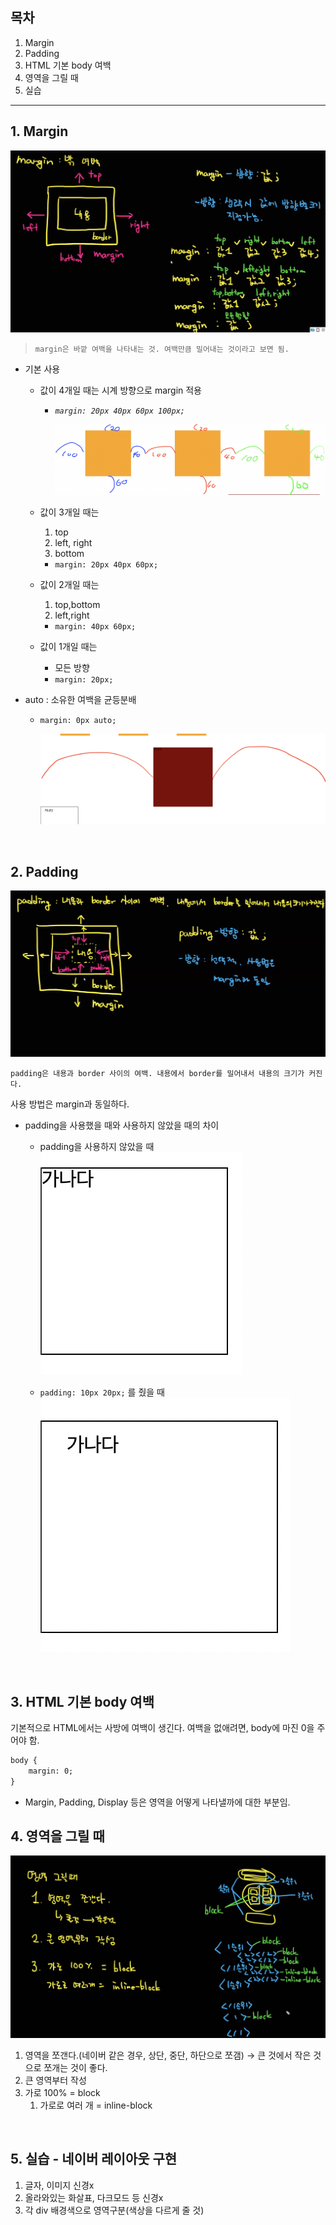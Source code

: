 ## 목차
1. Margin
2. Padding
3. HTML 기본 body 여백
4. 영역을 그릴 때
5. 실습


---

## 1. Margin

<img src="./src/margin.png">

> `margin은 바깥 여백을 나타내는 것. 여백만큼 밀어내는 것이라고 보면 됨.`
> 

- 기본 사용
    - 값이 4개일 때는 시계 방향으로 margin 적용
        - *`margin: 20px 40px 60px 100px;`*
            
            <img src="./src/margin4way.png">
            
    - 값이 3개일 때는
        1. top
        2. left, right
        3. bottom
        - `margin: 20px 40px 60px;`
    - 값이 2개일 때는
        1. top,bottom
        2. left,right
        - `margin: 40px 60px;`
    - 값이 1개일 때는
        - 모든 방향
        - `margin: 20px;`

- auto : 소유한 여백을 균등분배
    - `margin: 0px auto;`
        
        <img src="/HTML/src/auto.png">
        

<br/>

## 2. Padding

<img src="./src/padding.png">

`padding은 내용과 border 사이의 여백. 내용에서 border를 밀어내서 내용의 크기가 커진다.`

사용 방법은 margin과 동일하다.

- padding을 사용했을 때와 사용하지 않았을 때의 차이
  - padding을 사용하지 않았을 때
    <img src="/HTML/src/padding1.png">
  
  - `padding: 10px 20px;` 를 줬을 때
    <img src="/HTML/src/padding2.png">

<br/>

## 3. HTML 기본 body 여백

기본적으로 HTML에서는 사방에 여백이 생긴다. 여백을 없애려면, body에 마진 0을 주어야 함.

```html
body {
	margin: 0;
}
```

- Margin, Padding, Display 등은 영역을 어떻게 나타낼까에 대한 부분임.

## 4. 영역을 그릴 때

<img src="/HTML/src/영역_그릴_때.png">

1. 영역을 쪼갠다.(네이버 같은 경우, 상단, 중단, 하단으로 쪼갬) → 큰 것에서 작은 것으로 쪼개는 것이 좋다.
2. 큰 영역부터 작성
3. 가로 100% = block
    1. 가로로 여러 개 = inline-block
    
<br/>

## 5. 실습 - 네이버 레이아웃 구현

1. 글자, 이미지 신경x
2. 올라와있는 화살표, 다크모드 등 신경x
3. 각 div 배경색으로 영역구분(색상을 다르게 줄 것)